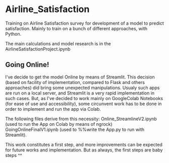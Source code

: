 # Airline_Satisfaction

Training on Airline Satisfaction survey for development of a model to predict satisfaction.
Mainly to train on a bunch of different approaches, with Python.


The main calculations and model research is in the AirlineSatisfactionProject.ipynb

## Going Online!

I've decide to get the model Online by means of Streamlit.
This decision (based on facility of implementation, compared to Flask and others approaches) did bring some unexpected manipulations. Usualy such apps are run on a local server, and Streamlit is a very rapid implementation in such cases. But, as I've decided to work mainly on GoogleColab Notebooks (for ease of use and accessibility), some circunvent work has to be done in order to implement and run the app via Colab.

The following files derive from this necessity:
Online_StreamlineV2.ipynb (used to run the App on Colab by means of ngrock)
GoingOnlineFinalV1.ipynb (used to %%write the App.py to run with Streamlit).

This work constitutes a first step, and more improvements can be expected for future works and implementation. But as always, the first steps are baby steps ^^
